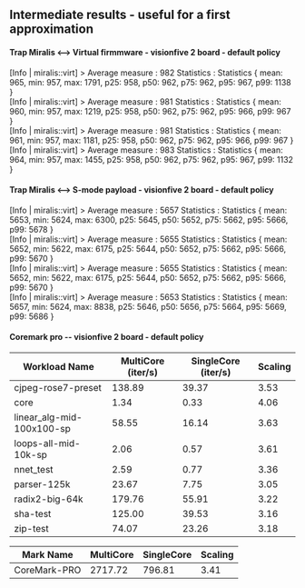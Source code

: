 ## Intermediate results - useful for a first approximation

#### Trap Miralis <--> Virtual firmmware - visionfive 2 board - default policy

[Info  | miralis::virt] > Average measure : 982 Statistics : Statistics { mean: 965, min: 957, max: 1791, p25: 958, p50: 962, p75: 962, p95: 967, p99: 1138 } \
[Info  | miralis::virt] > Average measure : 981 Statistics : Statistics { mean: 960, min: 957, max: 1219, p25: 958, p50: 962, p75: 962, p95: 966, p99: 967 } \
[Info  | miralis::virt] > Average measure : 981 Statistics : Statistics { mean: 961, min: 957, max: 1181, p25: 958, p50: 962, p75: 962, p95: 966, p99: 967 } \
[Info  | miralis::virt] > Average measure : 983 Statistics : Statistics { mean: 964, min: 957, max: 1455, p25: 958, p50: 962, p75: 962, p95: 967, p99: 1132 }

#### Trap Miralis <--> S-mode payload - visionfive 2 board - default policy 

[Info  | miralis::virt] > Average measure : 5657 Statistics : Statistics { mean: 5653, min: 5624, max: 6300, p25: 5645, p50: 5652, p75: 5662, p95: 5666, p99: 5678 } \
[Info  | miralis::virt] > Average measure : 5655 Statistics : Statistics { mean: 5652, min: 5622, max: 6175, p25: 5644, p50: 5652, p75: 5662, p95: 5666, p99: 5670 } \
[Info  | miralis::virt] > Average measure : 5655 Statistics : Statistics { mean: 5652, min: 5622, max: 6175, p25: 5644, p50: 5652, p75: 5662, p95: 5666, p99: 5670 } \
[Info  | miralis::virt] > Average measure : 5653 Statistics : Statistics { mean: 5657, min: 5624, max: 8838, p25: 5646, p50: 5656, p75: 5664, p95: 5669, p99: 5686 } 

#### Coremark pro -- visionfive 2 board - default policy

| Workload Name            | MultiCore (iter/s) | SingleCore (iter/s) | Scaling |
|--------------------------|--------------------|----------------------|---------|
| cjpeg-rose7-preset       | 138.89            | 39.37               | 3.53    |
| core                     | 1.34              | 0.33                | 4.06    |
| linear_alg-mid-100x100-sp| 58.55             | 16.14               | 3.63    |
| loops-all-mid-10k-sp     | 2.06              | 0.57                | 3.61    |
| nnet_test                | 2.59              | 0.77                | 3.36    |
| parser-125k              | 23.67             | 7.75                | 3.05    |
| radix2-big-64k           | 179.76            | 55.91               | 3.22    |
| sha-test                 | 125.00            | 39.53               | 3.16    |
| zip-test                 | 74.07             | 23.26               | 3.18    |

| Mark Name                | MultiCore         | SingleCore           | Scaling |
|--------------------------|-------------------|----------------------|---------|
| CoreMark-PRO             | 2717.72          | 796.81               | 3.41    |


